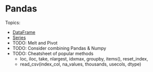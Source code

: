 # <i class="fas fa-book fa-fw"></i> Pandas

Topics:  
* [DataFrame](https://pandas.pydata.org/pandas-docs/stable/reference/frame.html)  
* [Series](https://pandas.pydata.org/pandas-docs/stable/reference/series.html)    
* TODO: Melt and Pivot  
* TODO: Consider combining Pandas & Numpy
* TODO: Cheatsheet of popular methods
    * loc, iloc, take, nlargest, idxmax, groupby, items(), reset_index, 
    * read_csv(index_col, na_values, thousands, usecols, dtype)


```{tableofcontents}
```
